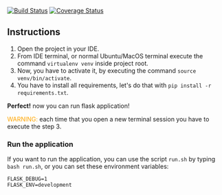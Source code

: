 [![Build Status](https://app.travis-ci.com/ManfredoFac/HW2.svg?token=sCUbEzotwbjEpdHdvWDb&branch=main)](https://app.travis-ci.com/ManfredoFac/HW2) [![Coverage Status](https://coveralls.io/repos/github/ManfredoFac/HW2/badge.svg?branch=main&t=UrzulF)](https://coveralls.io/github/ManfredoFac/HW2?branch=main)
## Instructions
1. Open the project in your IDE.
2. From IDE terminal, or normal Ubuntu/MacOS terminal execute the command `virtualenv venv` inside project root.
3. Now, you have to activate it, by executing the command `source venv/bin/activate`.
4. You have to install all requirements, let's do that with `pip install -r requirements.txt`.

**Perfect!** now you can run flask application!

<span style="color:orange">WARNING:</span> each time that you open a new terminal session you have
to execute the step 3.


### Run the application

If you want to run the application, you can use the script `run.sh` by typing `bash run.sh`,
or you can set these environment variables:

```
FLASK_DEBUG=1
FLASK_ENV=development
```
